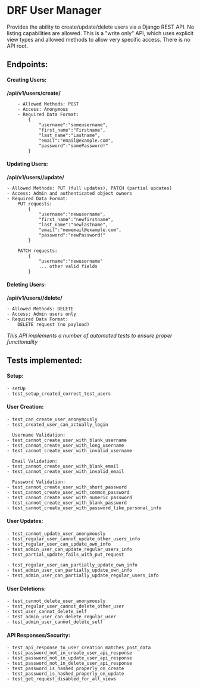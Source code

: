# DRF User Manager

Provides the ability to create/update/delete users via a Django REST API. No listing capabilities are allowed. This is a "write only" API, which uses explicit view types and allowed methods to allow very specific access. There is no API root.

## Endpoints:

#### Creating Users:

**/api/v1/users/create/**

		- Allowed Methods: POST
		- Access: Anonymous
		- Required Data Format:
			{
				"username":"someusername",
				"first_name":"Firstname",
				"last_name":"Lastname",
				"email":"email@example.com",
				"password":"somePassword!"
			}

#### Updating Users:

**/api/v1/users/<pk>/update/**

	- Allowed Methods: PUT (full updates), PATCH (partial updates)
	- Access: Admin and authenticated object owners
	- Required Data Format:
		PUT requests:
			{
				"username":"newusername",
				"first_name":"newfirstname",
				"last_name":"newlastname",
				"email":"newemail@example.com",
				"password":"newPassword!"
			}

		PATCH requests:
			{
				"username":"newusername"
				... other valid fields
			}

#### Deleting Users:

**/api/v1/users/<pk>/delete/**

	- Allowed Methods: DELETE
	- Access: Admin users only
	- Required Data Format:
		DELETE request (no payload)

*This API implements a number of automated tests to ensure proper functionality*

## Tests implemented:

#### Setup:

	- setUp
	- test_setup_created_correct_test_users

#### User Creation:

	- test_can_create_user_anonymously
	- test_created_user_can_actually_login
	
	  Username Validation:
	- test_cannot_create_user_with_blank_username
	- test_cannot_create_user_with_long_username
	- test_cannot_create_user_with_invalid_username
	
	  Email Validation:
	- test_cannot_create_user_with_blank_email
	- test_cannot_create_user_with_invalid_email

	  Password Validation:
	- test_cannot_create_user_with_short_password
	- test_cannot_create_user_with_common_password
	- test_cannot_create_user_with_numeric_password
	- test_cannot_create_user_with_blank_password
	- test_cannot_create_user_with_password_like_personal_info

#### User Updates:

	- test_cannot_update_user_anonymously
	- test_regular_user_cannot_update_other_users_info
	- test_regular_user_can_update_own_info
	- test_admin_user_can_update_regular_users_info
	- test_partial_update_fails_with_put_request

	- test_regular_user_can_partially_update_own_info
	- test_admin_user_can_partially_update_own_info
	- test_admin_user_can_partially_update_regular_users_info

#### User Deletions:

	- test_cannot_delete_user_anonymously
	- test_regular_user_cannot_delete_other_user
	- test_user_cannot_delete_self
	- test_admin_user_can_delete_regular_user
	- test_admin_user_cannot_delete_self

#### API Responses/Security:

	- test_api_response_to_user_creation_matches_post_data
	- test_password_not_in_create_user_api_response
	- test_password_not_in_update_user_api_response
	- test_password_not_in_delete_user_api_response
	- test_password_is_hashed_properly_on_create
	- test_password_is_hashed_properly_on_update
	- test_get_request_disabled_for_all_views
